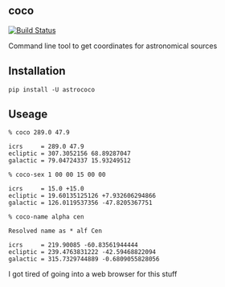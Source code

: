 coco
---
[![Build Status](https://travis-ci.org/mrtommyb/coco.svg?branch=master)](https://travis-ci.org/mrtommyb/coco)

Command line tool to get coordinates for astronomical sources

## Installation
```
pip install -U astrococo
```

## Useage
```
% coco 289.0 47.9

icrs     = 289.0 47.9
ecliptic = 307.3052156 68.89287047
galactic = 79.04724337 15.93249512
```


```
% coco-sex 1 00 00 15 00 00

icrs     = 15.0 +15.0
ecliptic = 19.60135125126 +7.932606294866
galactic = 126.0119537356 -47.8205367751
```

```
% coco-name alpha cen

Resolved name as * alf Cen

icrs     = 219.90085 -60.83561944444
ecliptic = 239.4763831222 -42.59468822094
galactic = 315.7329744889 -0.6809055828056
```

I got tired of going into a web browser for this stuff

